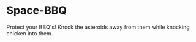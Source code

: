 # Space-BBQ
Protect your BBQ's!  Knock the asteroids away from them while knocking chicken into them.
